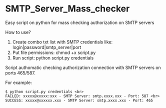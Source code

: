 # SMTP_Server_Mass_checker
Easy script on python for mass checking authorization on SMTP servers

How to use?

1. Create combo txt list with SMTP credentials like: login|password|smtp_server|port
2. Put file permissions: chmod +x script.py
3. Run script: python script.py credentials

Script authomatic checking authorization connection with SMTP servers on ports 465/587. 

For example:

```
$ python script.py credentials <br>
FAILED: xxxxx@xxxxx:xxx - SMTP Server: smtp.xxxx.xxx - Port: 587 <br>
SUCCESS: xxxxx@xxxxxx.xxx - SMTP Server: smtp.xxxx.xxx - Port: 465
```
